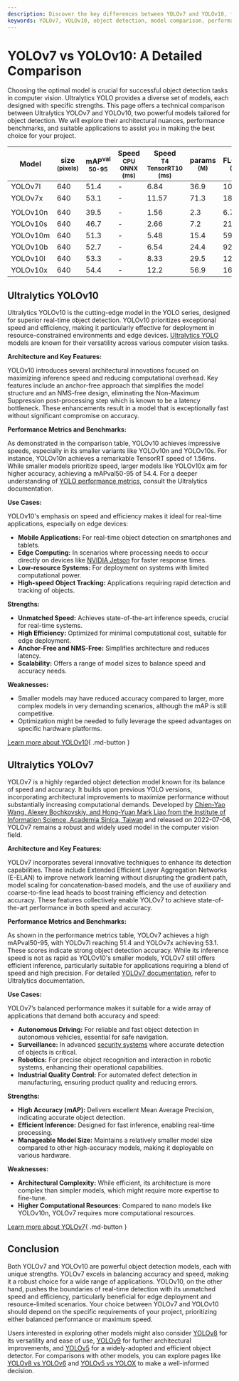 ```yaml
---
description: Discover the key differences between YOLOv7 and YOLOv10, from architecture to performance benchmarks, to choose the optimal model for your needs.
keywords: YOLOv7, YOLOv10, object detection, model comparison, performance benchmarks, computer vision, Ultralytics YOLO, edge deployment, real-time AI
---
```


# YOLOv7 vs YOLOv10: A Detailed Comparison

Choosing the optimal model is crucial for successful object detection tasks in computer vision. Ultralytics YOLO provides a diverse set of models, each designed with specific strengths. This page offers a technical comparison between Ultralytics YOLOv7 and YOLOv10, two powerful models tailored for object detection. We will explore their architectural nuances, performance benchmarks, and suitable applications to assist you in making the best choice for your project.

<script async src="https://cdn.jsdelivr.net/npm/chart.js"></script>
<script defer src="../../javascript/benchmark.js"></script>

<canvas id="modelComparisonChart" width="1024" height="400" active-models='["YOLOv7", "YOLOv10"]'></canvas>

| Model    | size<br><sup>(pixels) | mAP<sup>val<br>50-95 | Speed<br><sup>CPU ONNX<br>(ms) | Speed<br><sup>T4 TensorRT10<br>(ms) | params<br><sup>(M) | FLOPs<br><sup>(B) |
| -------- | --------------------- | -------------------- | ------------------------------ | ----------------------------------- | ------------------ | ----------------- |
| YOLOv7l  | 640                   | 51.4                 | -                              | 6.84                                | 36.9               | 104.7             |
| YOLOv7x  | 640                   | 53.1                 | -                              | 11.57                               | 71.3               | 189.9             |
|          |                       |                      |                                |                                     |                    |                   |
| YOLOv10n | 640                   | 39.5                 | -                              | 1.56                                | 2.3                | 6.7               |
| YOLOv10s | 640                   | 46.7                 | -                              | 2.66                                | 7.2                | 21.6              |
| YOLOv10m | 640                   | 51.3                 | -                              | 5.48                                | 15.4               | 59.1              |
| YOLOv10b | 640                   | 52.7                 | -                              | 6.54                                | 24.4               | 92.0              |
| YOLOv10l | 640                   | 53.3                 | -                              | 8.33                                | 29.5               | 120.3             |
| YOLOv10x | 640                   | 54.4                 | -                              | 12.2                                | 56.9               | 160.4             |

## Ultralytics YOLOv10

Ultralytics YOLOv10 is the cutting-edge model in the YOLO series, designed for superior real-time object detection. YOLOv10 prioritizes exceptional speed and efficiency, making it particularly effective for deployment in resource-constrained environments and edge devices. [Ultralytics YOLO](https://www.ultralytics.com/yolo) models are known for their versatility across various computer vision tasks.

**Architecture and Key Features:**

YOLOv10 introduces several architectural innovations focused on maximizing inference speed and reducing computational overhead. Key features include an anchor-free approach that simplifies the model structure and an NMS-free design, eliminating the Non-Maximum Suppression post-processing step which is known to be a latency bottleneck. These enhancements result in a model that is exceptionally fast without significant compromise on accuracy.

**Performance Metrics and Benchmarks:**

As demonstrated in the comparison table, YOLOv10 achieves impressive speeds, especially in its smaller variants like YOLOv10n and YOLOv10s. For instance, YOLOv10n achieves a remarkable TensorRT speed of 1.56ms. While smaller models prioritize speed, larger models like YOLOv10x aim for higher accuracy, achieving a mAPval50-95 of 54.4. For a deeper understanding of [YOLO performance metrics](https://docs.ultralytics.com/guides/yolo-performance-metrics/), consult the Ultralytics documentation.

**Use Cases:**

YOLOv10's emphasis on speed and efficiency makes it ideal for real-time applications, especially on edge devices:

- **Mobile Applications:** For real-time object detection on smartphones and tablets.
- **Edge Computing:** In scenarios where processing needs to occur directly on devices like [NVIDIA Jetson](https://docs.ultralytics.com/guides/nvidia-jetson/) for faster response times.
- **Low-resource Systems:** For deployment on systems with limited computational power.
- **High-speed Object Tracking:** Applications requiring rapid detection and tracking of objects.

**Strengths:**

- **Unmatched Speed:** Achieves state-of-the-art inference speeds, crucial for real-time systems.
- **High Efficiency:** Optimized for minimal computational cost, suitable for edge deployment.
- **Anchor-Free and NMS-Free:** Simplifies architecture and reduces latency.
- **Scalability:** Offers a range of model sizes to balance speed and accuracy needs.

**Weaknesses:**

- Smaller models may have reduced accuracy compared to larger, more complex models in very demanding scenarios, although the mAP is still competitive.
- Optimization might be needed to fully leverage the speed advantages on specific hardware platforms.

[Learn more about YOLOv10](https://docs.ultralytics.com/models/yolov10/){ .md-button }

## Ultralytics YOLOv7

YOLOv7 is a highly regarded object detection model known for its balance of speed and accuracy. It builds upon previous YOLO versions, incorporating architectural improvements to maximize performance without substantially increasing computational demands. Developed by [Chien-Yao Wang, Alexey Bochkovskiy, and Hong-Yuan Mark Liao from the Institute of Information Science, Academia Sinica, Taiwan](https://arxiv.org/abs/2207.02696) and released on 2022-07-06, YOLOv7 remains a robust and widely used model in the computer vision field.

**Architecture and Key Features:**

YOLOv7 incorporates several innovative techniques to enhance its detection capabilities. These include Extended Efficient Layer Aggregation Networks (E-ELAN) to improve network learning without disrupting the gradient path, model scaling for concatenation-based models, and the use of auxiliary and coarse-to-fine lead heads to boost training efficiency and detection accuracy. These features collectively enable YOLOv7 to achieve state-of-the-art performance in both speed and accuracy.

**Performance Metrics and Benchmarks:**

As shown in the performance metrics table, YOLOv7 achieves a high mAPval50-95, with YOLOv7l reaching 51.4 and YOLOv7x achieving 53.1. These scores indicate strong object detection accuracy. While its inference speed is not as rapid as YOLOv10's smaller models, YOLOv7 still offers efficient inference, particularly suitable for applications requiring a blend of speed and high precision. For detailed [YOLOv7 documentation](https://docs.ultralytics.com/models/yolov7/), refer to Ultralytics documentation.

**Use Cases:**

YOLOv7’s balanced performance makes it suitable for a wide array of applications that demand both accuracy and speed:

- **Autonomous Driving:** For reliable and fast object detection in autonomous vehicles, essential for safe navigation.
- **Surveillance:** In advanced [security systems](https://www.ultralytics.com/blog/computer-vision-for-theft-prevention-enhancing-security) where accurate detection of objects is critical.
- **Robotics:** For precise object recognition and interaction in robotic systems, enhancing their operational capabilities.
- **Industrial Quality Control:** For automated defect detection in manufacturing, ensuring product quality and reducing errors.

**Strengths:**

- **High Accuracy (mAP):** Delivers excellent Mean Average Precision, indicating accurate object detection.
- **Efficient Inference:** Designed for fast inference, enabling real-time processing.
- **Manageable Model Size:** Maintains a relatively smaller model size compared to other high-accuracy models, making it deployable on various hardware.

**Weaknesses:**

- **Architectural Complexity:** While efficient, its architecture is more complex than simpler models, which might require more expertise to fine-tune.
- **Higher Computational Resources:** Compared to nano models like YOLOv10n, YOLOv7 requires more computational resources.

[Learn more about YOLOv7](https://docs.ultralytics.com/models/yolov7/){ .md-button }

## Conclusion

Both YOLOv7 and YOLOv10 are powerful object detection models, each with unique strengths. YOLOv7 excels in balancing accuracy and speed, making it a robust choice for a wide range of applications. YOLOv10, on the other hand, pushes the boundaries of real-time detection with its unmatched speed and efficiency, particularly beneficial for edge deployment and resource-limited scenarios. Your choice between YOLOv7 and YOLOv10 should depend on the specific requirements of your project, prioritizing either balanced performance or maximum speed.

Users interested in exploring other models might also consider [YOLOv8](https://docs.ultralytics.com/models/yolov8/) for its versatility and ease of use, [YOLOv9](https://docs.ultralytics.com/models/yolov9/) for further architectural improvements, and [YOLOv5](https://docs.ultralytics.com/models/yolov5/) for a widely-adopted and efficient object detector. For comparisons with other models, you can explore pages like [YOLOv8 vs YOLOv6](https://docs.ultralytics.com/compare/yolov8-vs-yolov6/) and [YOLOv5 vs YOLOX](https://docs.ultralytics.com/compare/yolov5-vs-yolox/) to make a well-informed decision.
